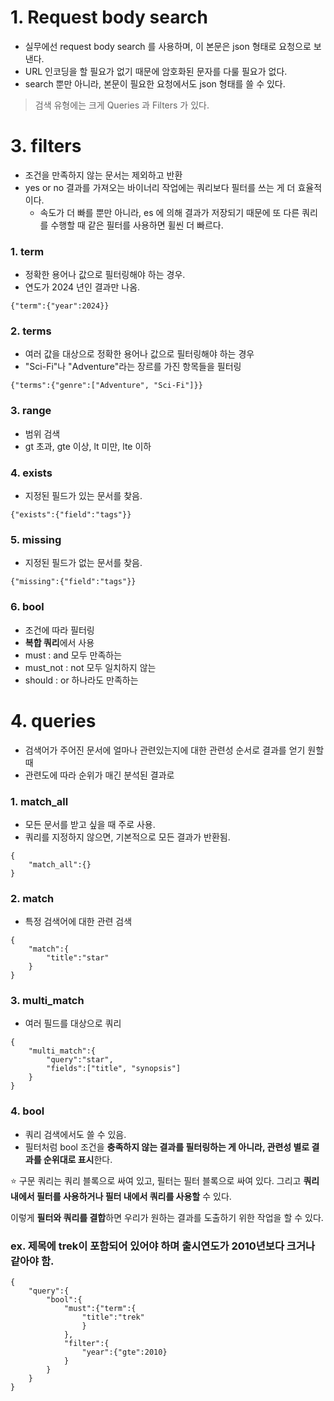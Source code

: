 # 1. Request body search
- 실무에선 request body search 를 사용하며, 이 본문은 json 형태로 요청으로 보낸다.
- URL 인코딩을 할 필요가 없기 때문에 암호화된 문자를 다룰 필요가 없다.
- search 뿐만 아니라, 본문이 필요한 요청에서도 json 형태를 쓸 수 있다.


> 검색 유형에는 크게 Queries 과 Filters 가 있다.

# 3. filters
- 조건을 만족하지 않는 문서는 제외하고 반환
- yes or no 결과를 가져오는 바이너리 작업에는 쿼리보다 필터를 쓰는 게 더 효율적이다.
  - 속도가 더 빠를 뿐만 아니라, es 에 의해 결과가 저장되기 때문에 또 다른 쿼리를 수행할 때 같은 필터를 사용하면 휠씬 더 빠르다.

### 1. term
- 정확한 용어나 값으로 필터링해야 하는 경우.
- 연도가 2024 년인 결과만 나옴.
~~~
{"term":{"year":2024}}
~~~

### 2. terms
- 여러 값을 대상으로 정확한 용어나 값으로 필터링해야 하는 경우
- "Sci-Fi"나 "Adventure"라는 장르를 가진 항목들을 필터링
~~~
{"terms":{"genre":["Adventure", "Sci-Fi"]}}
~~~

### 3. range
- 범위 검색
- gt 초과, gte 이상, lt 미만, lte 이하

### 4. exists 
- 지정된 필드가 있는 문서를 찾음.
~~~
{"exists":{"field":"tags"}}
~~~

### 5. missing
- 지정된 필드가 없는 문서를 찾음.
~~~
{"missing":{"field":"tags"}}
~~~

### 6. bool
- 조건에 따라 필터링
- **복합 쿼리**에서 사용
- must : and 모두 만족하는
- must_not : not 모두 일치하지 않는
- should : or 하나라도 만족하는

# 4. queries
- 검색어가 주어진 문서에 얼마나 관련있는지에 대한 관련성 순서로 결과를 얻기 원할 때
- 관련도에 따라 순위가 매긴 분석된 결과로

### 1. match_all
- 모든 문서를 받고 싶을 때 주로 사용.
- 쿼리를 지정하지 않으면, 기본적으로 모든 결과가 반환됨.
~~~
{
    "match_all":{}
}
~~~

### 2. match
- 특정 검색어에 대한 관련 검색
~~~
{
    "match":{
        "title":"star"
    }
}
~~~

### 3. multi_match
- 여러 필드를 대상으로 쿼리
~~~
{
    "multi_match":{
        "query":"star",
        "fields":["title", "synopsis"]
    }
}
~~~

### 4. bool
- 쿼리 검색에서도 쓸 수 있음.
- 필터처럼 bool 조건을 **충족하지 않는 결과를 필터링하는 게 아니라, 관련성 별로 결과를 순위대로 표시**한다.


:star: 구문 쿼리는 쿼리 블록으로 싸여 있고, 필터는 필터 블록으로 싸여 있다. 그리고 **쿼리 내에서 필터를 사용하거나 필터 내에서 쿼리를 사용할** 수 있다. 

이렇게 **필터와 쿼리를 결합**하면 우리가 원하는 결과를 도출하기 위한 작업을 할 수 있다.

### ex. 제목에 trek이 포함되어 있어야 하며 출시연도가 2010년보다 크거나 같아야 함.
~~~
{
    "query":{
        "bool":{
            "must":{"term":{
                "title":"trek"
                }
            },
            "filter":{
                "year":{"gte":2010}
            }
        }
    }
}
~~~

